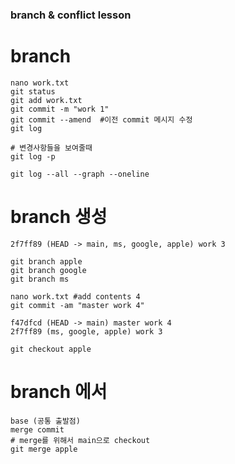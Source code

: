 ### branch & conflict lesson

# branch
```
nano work.txt
git status
git add work.txt
git commit -m "work 1"
git commit --amend  #이전 commit 메시지 수정
git log

# 변경사항들을 보여줄때
git log -p

git log --all --graph --oneline
```

# branch 생성
```
2f7ff89 (HEAD -> main, ms, google, apple) work 3

git branch apple
git branch google
git branch ms

nano work.txt #add contents 4
git commit -am "master work 4"

f47dfcd (HEAD -> main) master work 4
2f7ff89 (ms, google, apple) work 3

git checkout apple
```

# branch 에서
```
base (공통 출발점)
merge commit
# merge를 위해서 main으로 checkout
git merge apple
```
